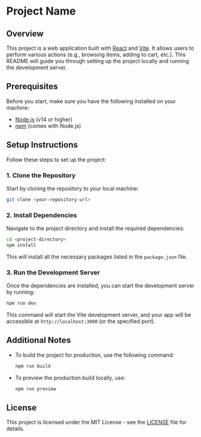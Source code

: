 
# Project Name

## Overview

This project is a web application built with [React](https://reactjs.org/) and [Vite](https://vitejs.dev/). It allows users to perform various actions (e.g., browsing items, adding to cart, etc.). This README will guide you through setting up the project locally and running the development server.

## Prerequisites

Before you start, make sure you have the following installed on your machine:

- [Node.js](https://nodejs.org/) (v14 or higher)
- [npm](https://www.npmjs.com/) (comes with Node.js)

## Setup Instructions

Follow these steps to set up the project:

### 1. Clone the Repository

Start by cloning the repository to your local machine:

```bash
git clone <your-repository-url>
```

### 2. Install Dependencies

Navigate to the project directory and install the required dependencies:

```bash
cd <project-directory>
npm install
```

This will install all the necessary packages listed in the `package.json` file.

### 3. Run the Development Server

Once the dependencies are installed, you can start the development server by running:

```bash
npm run dev
```

This command will start the Vite development server, and your app will be accessible at `http://localhost:3000` (or the specified port).

## Additional Notes

- To build the project for production, use the following command:

  ```bash
  npm run build
  ```

- To preview the production build locally, use:

  ```bash
  npm run preview
  ```

## License

This project is licensed under the MIT License - see the [LICENSE](LICENSE) file for details.
